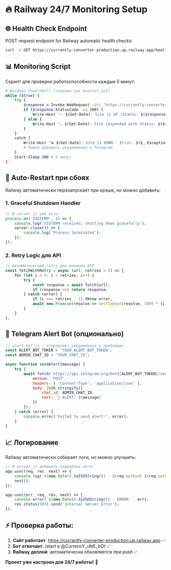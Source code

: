 # 🔥 Railway 24/7 Monitoring Setup

## 🌐 Health Check Endpoint
POST request endpoint for Railway automatic health checks:

```bash
curl -X GET https://currantly-converter-production.up.railway.app/health
```

## 📊 Monitoring Script
Скрипт для проверки работоспособности каждые 5 минут:

```bash
# Windows PowerShell (сохрани как monitor.ps1)
while ($true) {
    try {
        $response = Invoke-WebRequest -Uri "https://currantly-converter-production.up.railway.app/health" -UseBasicParsing -TimeoutSec 10
        if ($response.StatusCode -eq 200) {
            Write-Host "✅ $(Get-Date): Site is UP (Status: $($response.StatusCode))"
        } else {
            Write-Host "⚠️ $(Get-Date): Site responded with Status: $($response.StatusCode)"
        }
    }
    catch {
        Write-Host "❌ $(Get-Date): Site is DOWN - Error: $($_.Exception.Message)"
        # Можно добавить уведомления в Telegram
    }
    Start-Sleep 300 # 5 минут
}
```

## 🚨 Auto-Restart при сбоях
Railway автоматически перезапускает при крэше, но можно добавить:

### 1. **Graceful Shutdown Handler**
```javascript
// В server.js уже есть:
process.on('SIGTERM', () => {
    console.log('SIGTERM received, shutting down gracefully');
    server.close(() => {
        console.log('Process terminated');
    });
});
```

### 2. **Retry Logic для API**
```javascript
// Автоматический retry для внешних API
const fetchWithRetry = async (url, retries = 3) => {
    for (let i = 0; i < retries; i++) {
        try {
            const response = await fetch(url);
            if (response.ok) return response;
        } catch (error) {
            if (i === retries - 1) throw error;
            await new Promise(resolve => setTimeout(resolve, 1000 * (i + 1)));
        }
    }
};
```

## 📱 Telegram Alert Bot (опционально)
```javascript
// alert-bot.js - отправляет уведомления о проблемах
const ALERT_BOT_TOKEN = 'YOUR_ALERT_BOT_TOKEN';
const ADMIN_CHAT_ID = 'YOUR_CHAT_ID';

async function sendAlert(message) {
    try {
        await fetch(`https://api.telegram.org/bot${ALERT_BOT_TOKEN}/sendMessage`, {
            method: 'POST',
            headers: { 'Content-Type': 'application/json' },
            body: JSON.stringify({
                chat_id: ADMIN_CHAT_ID,
                text: `🚨 ALERT: ${message}`
            })
        });
    } catch (error) {
        console.error('Failed to send alert:', error);
    }
}
```

## 📈 Логирование
Railway автоматически собирает логи, но можно улучшить:

```javascript
// В server.js добавить подробные логи:
app.use((req, res, next) => {
    console.log(`${new Date().toISOString()} - ${req.method} ${req.path}`);
    next();
});

app.use((err, req, res, next) => {
    console.error(`${new Date().toISOString()} - ERROR:`, err);
    res.status(500).send('Internal Server Error');
});
```

## ⚡ Проверка работы:
1. **Сайт работает**: https://currantly-converter-production.up.railway.app ✅
2. **Бот отвечает**: /start в @CurrencY_rAtE_bOt ✅  
3. **Railway деплой**: автоматически обновляется при push ✅

**Проект уже настроен для 24/7 работы!** 🚀